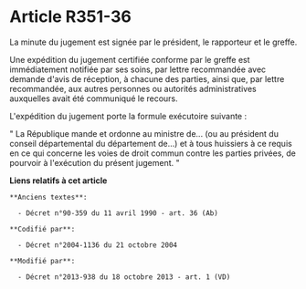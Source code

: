 # Article R351-36

La minute du jugement est signée par le président, le rapporteur et le greffe. 

Une expédition du jugement certifiée conforme par le greffe est immédiatement notifiée par ses soins, par lettre recommandée
avec demande d'avis de réception, à chacune des parties, ainsi que, par lettre recommandée, aux autres personnes ou autorités
administratives auxquelles avait été communiqué le recours. 

L'expédition du jugement porte la formule exécutoire suivante : 

" La République mande et ordonne au ministre de... (ou au président du conseil départemental du département de...) et à tous
huissiers à ce requis en ce qui concerne les voies de droit commun contre les parties privées, de pourvoir à l'exécution du
présent jugement. "

**Liens relatifs à cet article**

	**Anciens textes**:

	  - Décret n°90-359 du 11 avril 1990 - art. 36 (Ab)

	**Codifié par**:

	  - Décret n°2004-1136 du 21 octobre 2004

	**Modifié par**:

	  - Décret n°2013-938 du 18 octobre 2013 - art. 1 (VD)
